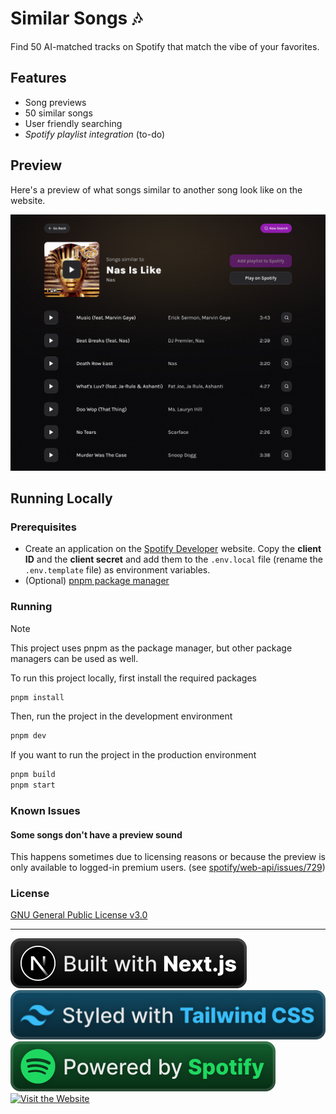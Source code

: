 # Similar Songs 🎶

Find 50 AI-matched tracks on Spotify that match the vibe of your favorites.

## Features

- Song previews
- 50 similar songs
- User friendly searching
- _Spotify playlist integration_ (to-do)

## Preview

Here's a preview of what songs similar to another song look like on the website.

<a aria-label="Similar Songs preview" href="https://similar-songs.itsbruno.dev/track/3gY6tiCNsuVi6s8kPV6aQg">
  <img src="assets/preview.png">
</a>

## Running Locally

### Prerequisites

- Create an application on the [Spotify Developer](https://developer.spotify.com/dashboard/create) website. Copy the **client ID** and the **client secret** and add them to the `.env.local` file (rename the `.env.template` file) as environment variables.
- (Optional) [pnpm package manager](https://pnpm.io)

### Running

> [!NOTE]  
> This project uses pnpm as the package manager, but other package managers can be used as well.

To run this project locally, first install the required packages

```bash
pnpm install
```

Then, run the project in the development environment

```bash
pnpm dev
```

If you want to run the project in the production environment

```bash
pnpm build
pnpm start
```

### Known Issues

#### Some songs don't have a preview sound

This happens sometimes due to licensing reasons or because the preview is only available to logged-in premium users. (see [spotify/web-api/issues/729](https://github.com/spotify/web-api/issues/729#issuecomment-349758014))

### License

[GNU General Public License v3.0](https://choosealicense.com/licenses/gpl-3.0/)

---

<a href="https://nextjs.org"><img src="assets/badges/built-with-nextjs.svg" alt="Built with Next.js"></a>
<a href="https://tailwindcss.com"><img src="assets/badges/styled-with-tailwindcss.svg" alt="Styled with Tailwind CSS"></a>
<a href="https://spotify.com"><img src="assets/badges/powered-by-spotify.svg" alt="Powered by Spotify"></a>
<a href="https://similar-songs.itsbruno.dev"><img src="https://cdn.jsdelivr.net/npm/@intergrav/devins-badges@3/assets/compact/documentation/website_vector.svg" alt="Visit the Website"></a>
